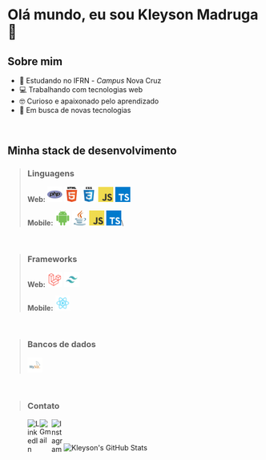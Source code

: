 # Olá mundo, eu sou Kleyson Madruga 👋 #

## Sobre mim ##

- 🏫 Estudando no IFRN - _Campus_ Nova Cruz
- 💻 Trabalhando com tecnologias web
- 🤓 Curioso e apaixonado pelo aprendizado
- 👾 Em busca de novas tecnologias

<br />

## Minha stack de desenvolvimento ##
> ### Linguagens ###
> **Web:**
> <code><img height="30" src="https://raw.githubusercontent.com/github/explore/80688e429a7d4ef2fca1e82350fe8e3517d3494d/topics/php/php.png"></code>
> <code><img height="30" src="https://raw.githubusercontent.com/github/explore/80688e429a7d4ef2fca1e82350fe8e3517d3494d/topics/html/html.png"></code>
> <code><img height="30" src="https://raw.githubusercontent.com/github/explore/80688e429a7d4ef2fca1e82350fe8e3517d3494d/topics/css/css.png"></code>
> <code><img height="30" src="https://raw.githubusercontent.com/github/explore/80688e429a7d4ef2fca1e82350fe8e3517d3494d/topics/javascript/javascript.png"></code>
> <code><img height="30" src="https://raw.githubusercontent.com/github/explore/80688e429a7d4ef2fca1e82350fe8e3517d3494d/topics/typescript/typescript.png"></code>
>
> **Mobile:**
> <code><img height="30" src="https://raw.githubusercontent.com/github/explore/80688e429a7d4ef2fca1e82350fe8e3517d3494d/topics/android/android.png"></code>
> <code><img height="30" src="https://raw.githubusercontent.com/github/explore/80688e429a7d4ef2fca1e82350fe8e3517d3494d/topics/java/java.png"></code>
> <code><img height="30" src="https://raw.githubusercontent.com/github/explore/80688e429a7d4ef2fca1e82350fe8e3517d3494d/topics/javascript/javascript.png"></code>
> <code><img height="30" src="https://raw.githubusercontent.com/github/explore/80688e429a7d4ef2fca1e82350fe8e3517d3494d/topics/typescript/typescript.png"></code>\

<br />

> ### Frameworks ###
> **Web:**
> <code><img height="30" src="https://raw.githubusercontent.com/github/explore/80688e429a7d4ef2fca1e82350fe8e3517d3494d/topics/laravel/laravel.png"></code>
> <code><img height="30" src="https://raw.githubusercontent.com/github/explore/80688e429a7d4ef2fca1e82350fe8e3517d3494d/topics/tailwind/tailwind.png"></code>
>
> **Mobile:**
<code><img height="30" src="https://raw.githubusercontent.com/github/explore/80688e429a7d4ef2fca1e82350fe8e3517d3494d/topics/react-native/react-native.png"></code>

<br />

> ### Bancos de dados ###
> <code><img height="30" src="https://raw.githubusercontent.com/github/explore/80688e429a7d4ef2fca1e82350fe8e3517d3494d/topics/mysql/mysql.png"></code>

<br />  

> ### Contato ###
> <a target="_blank" href="https://www.linkedin.com/in/kleyson-madruga/">
>  <img align="left" alt="LinkedIn" width="24px" src="https://cdn.jsdelivr.net/npm/simple-icons@v3/icons/linkedin.svg" />
> </a>
> <a target="_blank" href="mailto:kleysonfmadruga26@gmail.com">
>  <img align="left" alt="Gmail" width="24px" src="https://cdn.jsdelivr.net/npm/simple-icons@v3/icons/gmail.svg" />
> </a>
> <a target="_blank" href="https://www.instagram.com/kleyson_fm/">
>  <img align="left" alt="Instagram" width="24px" src="https://cdn.jsdelivr.net/npm/simple-icons@v3/icons/instagram.svg" />
> </a>

<br />
<br />

![Kleyson's GitHub Stats](https://github-readme-stats.vercel.app/api?username=kleysonfmadruga&show_icons=true)
